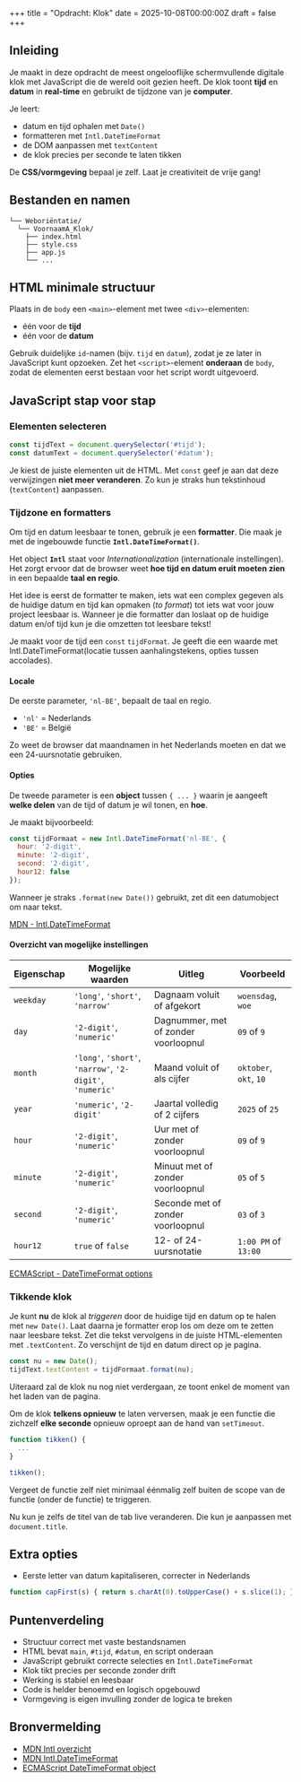 +++
title = "Opdracht: Klok"
date = 2025-10-08T00:00:00Z
draft = false
+++

## Inleiding

Je maakt in deze opdracht de meest ongelooflijke schermvullende digitale klok met JavaScript die de wereld ooit gezien heeft. De klok toont **tijd** en **datum** in **real-time** en gebruikt de tijdzone van je **computer**. 

Je leert:
- datum en tijd ophalen met `Date()`
- formatteren met `Intl.DateTimeFormat`
- de DOM aanpassen met `textContent`
- de klok precies per seconde te laten tikken

De **CSS/vormgeving** bepaal je zelf. Laat je creativiteit de vrije gang!

## Bestanden en namen

```
└── Weboriëntatie/
  └── VoornaamA_Klok/
    ├── index.html
    ├── style.css
    ├── app.js
    └── ...
```

## HTML minimale structuur

Plaats in de `body` een `<main>`-element met twee `<div>`-elementen:
- één voor de **tijd**
- één voor de **datum**

Gebruik duidelijke `id`-namen (bijv. `tijd` en `datum`), zodat je ze later in JavaScript kunt opzoeken. Zet het `<script>`-element **onderaan** de `body`, zodat de elementen eerst bestaan voor het script wordt uitgevoerd.

## JavaScript stap voor stap

### Elementen selecteren

```js
const tijdText = document.querySelector('#tijd');
const datumText = document.querySelector('#datum');
```

Je kiest de juiste elementen uit de HTML. Met `const` geef je aan dat deze verwijzingen **niet meer veranderen**. Zo kun je straks hun tekstinhoud (`textContent`) aanpassen.

### Tijdzone en formatters

Om tijd en datum leesbaar te tonen, gebruik je een **formatter**. Die maak je met de ingebouwde functie **`Intl.DateTimeFormat()`**.

Het object **`Intl`** staat voor *Internationalization* (internationale instellingen). Het zorgt ervoor dat de browser weet **hoe tijd en datum eruit moeten zien** in een bepaalde **taal en regio**.

Het idee is eerst de formatter te maken, iets wat een complex gegeven als de huidige datum en tijd kan opmaken (*to format*) tot iets wat voor jouw project leesbaar is. Wanneer je die formatter dan loslaat op de huidige datum en/of tijd kun je die omzetten tot leesbare tekst!

Je maakt voor de tijd een `const` `tijdFormat`. Je geeft die een waarde met Intl.DateTimeFormat(locatie tussen aanhalingstekens, opties tussen accolades).

#### Locale

De eerste parameter, `'nl-BE'`, bepaalt de taal en regio.

* `'nl'` = Nederlands
* `'BE'` = België

Zo weet de browser dat maandnamen in het Nederlands moeten en dat we een 24-uursnotatie gebruiken.

#### Opties

De tweede parameter is een **object** tussen `{ ... }` waarin je aangeeft **welke delen** van de tijd of datum je wil tonen, en **hoe**.

Je maakt bijvoorbeeld:

```js
const tijdFormaat = new Intl.DateTimeFormat('nl-BE', {
  hour: '2-digit',
  minute: '2-digit',
  second: '2-digit',
  hour12: false
});
```

Wanneer je straks `.format(new Date())` gebruikt, zet dit een datumobject om naar tekst.

[MDN - Intl.DateTimeFormat](https://developer.mozilla.org/en-US/docs/Web/JavaScript/Reference/Global_Objects/Intl/DateTimeFormat)

#### Overzicht van mogelijke instellingen

| Eigenschap | Mogelijke waarden                                         | Uitleg                               | Voorbeeld              |
| ---------- | --------------------------------------------------------- | ------------------------------------ | ---------------------- |
| `weekday`  | `'long'`, `'short'`, `'narrow'`                           | Dagnaam voluit of afgekort           | `woensdag`, `woe`      |
| `day`      | `'2-digit'`, `'numeric'`                                  | Dagnummer, met of zonder voorloopnul | `09` of `9`            |
| `month`    | `'long'`, `'short'`, `'narrow'`, `'2-digit'`, `'numeric'` | Maand voluit of als cijfer           | `oktober`, `okt`, `10` |
| `year`     | `'numeric'`, `'2-digit'`                                  | Jaartal volledig of 2 cijfers        | `2025` of `25`         |
| `hour`     | `'2-digit'`, `'numeric'`                                  | Uur met of zonder voorloopnul        | `09` of `9`            |
| `minute`   | `'2-digit'`, `'numeric'`                                  | Minuut met of zonder voorloopnul     | `05` of `5`            |
| `second`   | `'2-digit'`, `'numeric'`                                  | Seconde met of zonder voorloopnul    | `03` of `3`            |
| `hour12`   | `true` of `false`                                         | 12- of 24-uursnotatie                | `1:00 PM` of `13:00`   |

[ECMAScript - DateTimeFormat options](https://tc39.es/ecma402/#sec-datetimeformat-abstracts)

### Tikkende klok

Je kunt **nu** de klok al *triggeren* door de huidige tijd en datum op te halen met `new Date()`. Laat daarna je formatter erop los om deze om te zetten naar leesbare tekst. Zet die tekst vervolgens in de juiste HTML-elementen met `.textContent`. Zo verschijnt de tijd en datum direct op je pagina.

```js
const nu = new Date();
tijdText.textContent = tijdFormaat.format(nu);
```

Uiteraard zal de klok nu nog niet verdergaan, ze toont enkel de moment van het laden van de pagina. 

Om de klok **telkens opnieuw** te laten verversen, maak je een functie die zichzelf **elke seconde** opnieuw oproept aan de hand van `setTimeout`.

```js
function tikken() {
  ...
}

tikken();
```

Vergeet de functie zelf niet minimaal éénmalig zelf buiten de scope van de functie (onder de functie) te triggeren. 

Nu kun je zelfs de titel van de tab live veranderen. Die kun je aanpassen met `document.title`.

## Extra opties

- Eerste letter van datum kapitaliseren, correcter in Nederlands

```js
function capFirst(s) { return s.charAt(0).toUpperCase() + s.slice(1); }
```

## Puntenverdeling

* Structuur correct met vaste bestandsnamen
* HTML bevat `main`, `#tijd`, `#datum`, en script onderaan
* JavaScript gebruikt correcte selecties en `Intl.DateTimeFormat`
* Klok tikt precies per seconde zonder drift
* Werking is stabiel en leesbaar
* Code is helder benoemd en logisch opgebouwd
* Vormgeving is eigen invulling zonder de logica te breken

## Bronvermelding

* [MDN Intl overzicht](https://developer.mozilla.org/en-US/docs/Web/JavaScript/Reference/Global_Objects/Intl)
* [MDN Intl.DateTimeFormat](https://developer.mozilla.org/en-US/docs/Web/JavaScript/Reference/Global_Objects/Intl/DateTimeFormat)
* [ECMAScript DateTimeFormat object](https://tc39.es/ecma402/#datetimeformat-objects)
